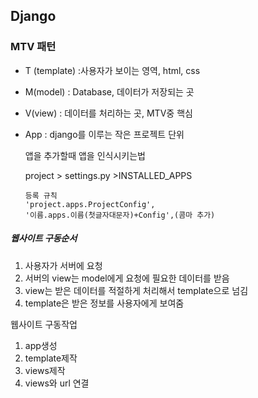 <h2>Django</h2>



<h3>MTV 패턴</h3>

* T (template) :사용자가 보이는 영역, html, css

* M(model) : Database, 데이터가 저장되는 곳
* V(view) : 데이터를 처리하는 곳, MTV중 핵심



- App : django를 이루는 작은 프로젝트 단위

  앱을 추가할때 앱을 인식시키는법

  project > settings.py >INSTALLED_APPS

  ```
  등록 규칙
  'project.apps.ProjectConfig',
  '이름.apps.이름(첫글자대문자)+Config',(콤마 추가)
  ```



<h5>웹사이트 구동순서</h5>

1. 사용자가 서버에 요청
2. 서버의 view는 model에게 요청에 필요한 데이터를 받음
3. view는 받은 데이터를 적절하게 처리해서 template으로 넘김
4. template은 받은 정보를 사용자에게 보여줌



웹사이트 구동작업

1. app생성
2. template제작
3. views제작
4. views와 url 연결